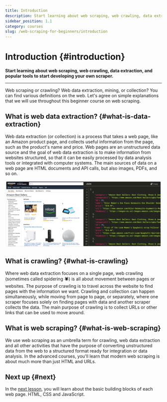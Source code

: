 ```yaml
---
title: Introduction
description: Start learning about web scraping, web crawling, data extraction, and popular tools to start developing your own scraper.
sidebar_position: 1.1
category: courses
slug: /web-scraping-for-beginners/introduction
---
```


# Introduction {#introduction}

**Start learning about web scraping, web crawling, data extraction, and popular tools to start developing your own scraper.**

---

Web scraping or crawling? Web data extraction, mining, or collection? You can find various definitions on the web. Let's agree on simple explanations that we will use throughout this beginner course on web scraping.

## What is web data extraction? {#what-is-data-extraction}

Web data extraction (or collection) is a process that takes a web page, like an Amazon product page, and collects useful information from the page, such as the product's name and price. Web pages are an unstructured data source and the goal of web data extraction is to make information from websites structured, so that it can be easily processed by data analysis tools or integrated with computer systems. The main sources of data on a web page are HTML documents and API calls, but also images, PDFs, and so on.

![product data extraction from Amazon](./images/beginners-data-extraction.png)

## What is crawling? {#what-is-crawling}

Where web data extraction focuses on a single page, web crawling (sometimes called spidering 🕷) is all about movement between pages or websites. The purpose of crawling is to travel across the website to find pages with the information we want. Crawling and collection can happen simultaneously, while moving from page to page, or separately, where one scraper focuses solely on finding pages with data and another scraper collects the data. The main purpose of crawling is to collect URLs or other links that can be used to move around.

## What is web scraping? {#what-is-web-scraping}

We use web scraping as an umbrella term for crawling, web data extraction and all other activities that have the purpose of converting unstructured data from the web to a structured format ready for integration or data analysis. In the advanced courses, you'll learn that modern web scraping is about much more than just HTML and URLs.

## Next up {#next}

In the [next lesson](./data_extraction/index.md), you will learn about the basic building blocks of each web page. HTML, CSS and JavaScript.

